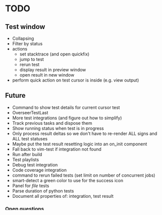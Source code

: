 # TODO

## Test window

- Collapsing
- Filter by status
- actions
  - set stacktrace (and open quickfix)
  - jump to test
  - rerun test
  - display result in preview window
  - open result in new window
- perform quick action on test cursor is inside (e.g. view output)

## Future

- Command to show test details for current cursor test
- OverseerTestLast
- More test integrations (and figure out how to simplify)
- Track previous tasks and dispose them
- Show running status when test is in progress
- Only process result deltas so we don't have to re-render ALL signs and ALL test statuses
- Maybe put the test result resetting logic into an on_init component
- Fall back to vim-test if integration not found
- Run after build
- Test playlists
- Debug test integration
- Code coverage integration
- command to rerun failed tests (set limit on number of concurrent jobs)
- smart-detect a green color to use for the success icon
- Panel for _file_ tests
- Parse duration of python tests
- Document all properties of: integration, test result

### Open questions

- As a user, how do I disable/force enable a test integration for a project?
- As a user, how can I customize the test command being run? (do run in vagrant, virtualenv, or whatever else)
- As a user, how do I define a _default_ test command for a project?
- How to handle multiple test frameworks matching a file/dir?
- How to handle integration not supporting testing a file/dir/nearest?
- How is this going to integrate with the overseer templates & tags?
- Defines a (customizable) way to find a test file from a file (integrate with vim-projectionist?)
- If multiple integrations match a test run, do we run all of them? the first one? User configurable?
